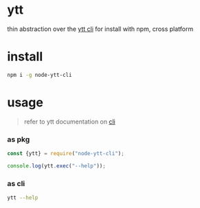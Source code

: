 # ytt

thin abstraction over the [ytt cli](https://github.com/vmware-tanzu/carvel-ytt) for install with npm, cross platform

# install

```bash
npm i -g node-ytt-cli
```

# usage

> refer to ytt documentation on [cli](https://github.com/vmware-tanzu/carvel-ytt)

### as pkg
```javascript
const {ytt} = require("node-ytt-cli");

console.log(ytt.exec("--help"));
```

### as cli
```bash
ytt --help
```


